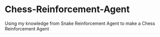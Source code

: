 # Chess-Reinforcement-Agent
Using my knowledge from Snake Reinforcement Agent to make a Chess Reinforcement Agent
